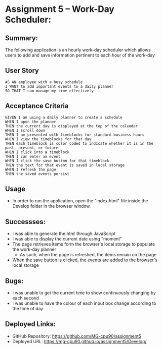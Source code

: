# Assignment 5 – Work-Day Scheduler:
## Summary:
The following application is an hourly work-day scheduler which allows users to add and save information pertinent to each hour of the work-day

## User Story

```
AS AN employee with a busy schedule
I WANT to add important events to a daily planner
SO THAT I can manage my time effectively
```

## Acceptance Criteria

```
GIVEN I am using a daily planner to create a schedule
WHEN I open the planner
THEN the current day is displayed at the top of the calendar
WHEN I scroll down
THEN I am presented with timeblocks for standard business hours
WHEN I view the timeblocks for that day
THEN each timeblock is color coded to indicate whether it is in the past, present, or future
WHEN I click into a timeblock
THEN I can enter an event
WHEN I click the save button for that timeblock
THEN the text for that event is saved in local storage
WHEN I refresh the page
THEN the saved events persist
```

## Usage
* In order to run the application, open the "index.html" file inside the Develop folder in the browser window.

## Successses:
* I was able to generate the html through JavaScript
* I was able to display the current date using "moment"
* The page retrieves items form the browser's local storage to populate the work-day planner
    * As such, when the page is refreshed, the items remain on the page
* When the save button is clicked, the events are added to the browser's local storage

## Bugs:
* I was unable to get the current time to show continuously changing by each second
* I was unable to have the colour of each input box change according to the time of day

## Deployed Links:
* GitHub Repository: https://github.com/MG-cpu90/assignment5
* Deployed URL: https://mg-cpu90.github.io/assignment5/Develop/